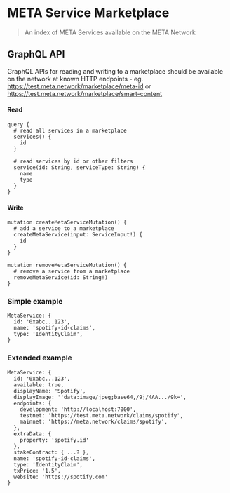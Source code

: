 # META Service Marketplace

> An index of META Services available on the META Network

## GraphQL API

GraphQL APIs for reading and writing to a marketplace should be available on the
network at known HTTP endpoints - eg.
https://test.meta.network/marketplace/meta-id or
https://test.meta.network/marketplace/smart-content

#### Read
```
query {
  # read all services in a marketplace
  services() {
    id
  }

  # read services by id or other filters
  service(id: String, serviceType: String) {
    name
    type
  }
}
```

#### Write
```
mutation createMetaServiceMutation() {
  # add a service to a marketplace
  createMetaService(input: ServiceInput!) {
    id
  }
}

mutation removeMetaServiceMutation() {
  # remove a service from a marketplace
  removeMetaService(id: String!)
}
```

### Simple example
```
MetaService: {
  id: '0xabc...123',
  name: 'spotify-id-claims',
  type: 'IdentityClaim',
}
```

### Extended example
```
MetaService: {
  id: '0xabc...123',
  available: true,
  displayName: 'Spotify',
  displayImage: ''data:image/jpeg;base64,/9j/4AA.../9k=',
  endpoints: {
    development: 'http://localhost:7000',
    testnet: 'https://test.meta.network/claims/spotify',
    mainnet: 'https://meta.network/claims/spotify',
  },
  extraData: {
    property: 'spotify.id'
  },
  stakeContract: { ...? },
  name: 'spotify-id-claims',
  type: 'IdentityClaim',
  txPrice: '1.5',
  website: 'https://spotify.com'
}
```
